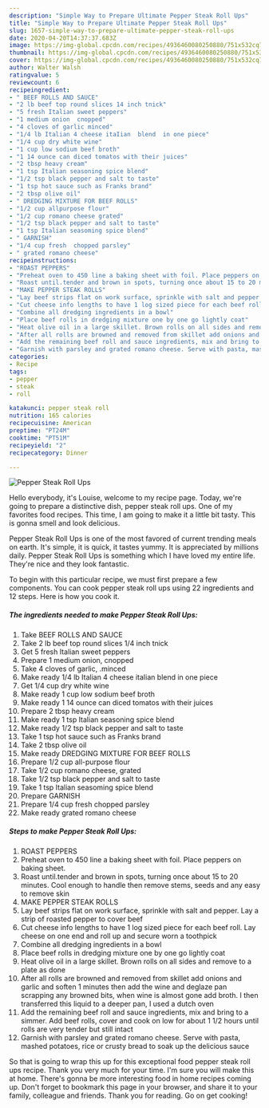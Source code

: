 ```yaml
---
description: "Simple Way to Prepare Ultimate Pepper Steak Roll Ups"
title: "Simple Way to Prepare Ultimate Pepper Steak Roll Ups"
slug: 1657-simple-way-to-prepare-ultimate-pepper-steak-roll-ups
date: 2020-04-20T14:37:37.683Z
image: https://img-global.cpcdn.com/recipes/4936460080250880/751x532cq70/pepper-steak-roll-ups-recipe-main-photo.jpg
thumbnail: https://img-global.cpcdn.com/recipes/4936460080250880/751x532cq70/pepper-steak-roll-ups-recipe-main-photo.jpg
cover: https://img-global.cpcdn.com/recipes/4936460080250880/751x532cq70/pepper-steak-roll-ups-recipe-main-photo.jpg
author: Walter Walsh
ratingvalue: 5
reviewcount: 6
recipeingredient:
- " BEEF ROLLS AND SAUCE"
- "2 lb beef top round slices 14 inch tnick"
- "5 fresh Italian sweet peppers"
- "1 medium onion  cnopped"
- "4 cloves of garlic minced"
- "1/4 lb Italian 4 cheese itaIian  blend  in one piece"
- "1/4 cup dry white wine"
- "1 cup low sodium beef broth"
- "1 14 ounce can diced tomatos with their juices"
- "2 tbsp heavy cream"
- "1 tsp Italian seasoning spice blend"
- "1/2 tsp black pepper and salt to taste"
- "1 tsp hot sauce such as Franks brand"
- "2 tbsp olive oil"
- " DREDGING MIXTURE FOR BEEF ROLLS"
- "1/2 cup allpurpose flour"
- "1/2 cup romano cheese grated"
- "1/2 tsp black pepper and salt to taste"
- "1 tsp Italian seasoming spice blend"
- " GARNISH"
- "1/4 cup fresh  chopped parsley"
- " grated romano cheese"
recipeinstructions:
- "ROAST PEPPERS"
- "Preheat oven to 450 line a baking sheet with foil. Place peppers on baking sheet."
- "Roast until.tender and brown in spots, turning once about 15 to 20 minutes. Cool enough to handle then remove stems, seeds and any easy to remove skin"
- "MAKE PEPPER STEAK ROLLS"
- "Lay beef strips flat on work surface, sprinkle with salt and pepper. Lay a strip of roasted pepper to cover beef"
- "Cut cheese info lengths to have 1 log sized piece for each beef roll. Lay cheese on one end and roll up and secure worn a toothpick"
- "Combine all dredging ingredients in a bowl"
- "Place beef rolls in dredging mixture one by one go lightly coat"
- "Heat olive oil in a large skillet. Brown rolls on all sides and remove to a plate as done"
- "After all rolls are browned and removed from skillet add onions and garlic and soften 1 minutes then add the wine and deglaze pan scrapping any browned bits, when wine is almost gone add broth. I then transferred this liquid to a deeper pan, I used a dutch oven"
- "Add the remaining beef roll and sauce ingredients, mix and bring to a simmer. Add beef rolls, cover and cook on low for about 1 1/2 hours until rolls are very tender but still intact"
- "Garnish with parsley and grated romano cheese. Serve with pasta, mashed potatoes, rice or crusty bread to soak up the delicious sauce"
categories:
- Recipe
tags:
- pepper
- steak
- roll

katakunci: pepper steak roll 
nutrition: 165 calories
recipecuisine: American
preptime: "PT24M"
cooktime: "PT51M"
recipeyield: "2"
recipecategory: Dinner

---
```



![Pepper Steak Roll Ups](https://img-global.cpcdn.com/recipes/4936460080250880/751x532cq70/pepper-steak-roll-ups-recipe-main-photo.jpg)

Hello everybody, it's Louise, welcome to my recipe page. Today, we're going to prepare a distinctive dish, pepper steak roll ups. One of my favorites food recipes. This time, I am going to make it a little bit tasty. This is gonna smell and look delicious.

Pepper Steak Roll Ups is one of the most favored of current trending meals on earth. It's simple, it is quick, it tastes yummy. It is appreciated by millions daily. Pepper Steak Roll Ups is something which I have loved my entire life. They're nice and they look fantastic.




To begin with this particular recipe, we must first prepare a few components. You can cook pepper steak roll ups using 22 ingredients and 12 steps. Here is how you cook it.

<!--inarticleads1-->

##### The ingredients needed to make Pepper Steak Roll Ups:

1. Take  BEEF ROLLS AND SAUCE
1. Take 2 lb beef top round slices 1/4 inch tnick
1. Get 5 fresh Italian sweet peppers
1. Prepare 1 medium onion,  cnopped
1. Take 4 cloves of garlic, .minced
1. Make ready 1/4 lb Italian 4 cheese itaIian  blend  in one piece
1. Get 1/4 cup dry white wine
1. Make ready 1 cup low sodium beef broth
1. Make ready 1 14 ounce can diced tomatos with their juices
1. Prepare 2 tbsp heavy cream
1. Make ready 1 tsp Italian seasoning spice blend
1. Make ready 1/2 tsp black pepper and salt to taste
1. Take 1 tsp hot sauce such as Franks brand
1. Take 2 tbsp olive oil
1. Make ready  DREDGING MIXTURE FOR BEEF ROLLS
1. Prepare 1/2 cup all-purpose flour
1. Take 1/2 cup romano cheese, grated
1. Take 1/2 tsp black pepper and salt to taste
1. Take 1 tsp Italian seasoming spice blend
1. Prepare  GARNISH
1. Prepare 1/4 cup fresh  chopped parsley
1. Make ready  grated romano cheese




<!--inarticleads2-->

##### Steps to make Pepper Steak Roll Ups:

1. ROAST PEPPERS
1. Preheat oven to 450 line a baking sheet with foil. Place peppers on baking sheet.
1. Roast until.tender and brown in spots, turning once about 15 to 20 minutes. Cool enough to handle then remove stems, seeds and any easy to remove skin
1. MAKE PEPPER STEAK ROLLS
1. Lay beef strips flat on work surface, sprinkle with salt and pepper. Lay a strip of roasted pepper to cover beef
1. Cut cheese info lengths to have 1 log sized piece for each beef roll. Lay cheese on one end and roll up and secure worn a toothpick
1. Combine all dredging ingredients in a bowl
1. Place beef rolls in dredging mixture one by one go lightly coat
1. Heat olive oil in a large skillet. Brown rolls on all sides and remove to a plate as done
1. After all rolls are browned and removed from skillet add onions and garlic and soften 1 minutes then add the wine and deglaze pan scrapping any browned bits, when wine is almost gone add broth. I then transferred this liquid to a deeper pan, I used a dutch oven
1. Add the remaining beef roll and sauce ingredients, mix and bring to a simmer. Add beef rolls, cover and cook on low for about 1 1/2 hours until rolls are very tender but still intact
1. Garnish with parsley and grated romano cheese. Serve with pasta, mashed potatoes, rice or crusty bread to soak up the delicious sauce




So that is going to wrap this up for this exceptional food pepper steak roll ups recipe. Thank you very much for your time. I'm sure you will make this at home. There's gonna be more interesting food in home recipes coming up. Don't forget to bookmark this page in your browser, and share it to your family, colleague and friends. Thank you for reading. Go on get cooking!
